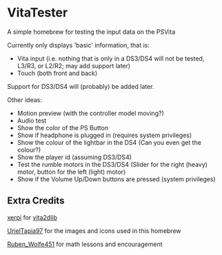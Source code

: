 # VitaTester

A simple homebrew for testing the input data on the PSVita

Currently only displays 'basic' information, that is:
- Vita input (i.e. nothing that is only in a DS3/DS4 will not be tested, L3/R3, or L2/R2; may add support later)
- Touch (both front and back)

Support for DS3/DS4 will (probably) be added later.

Other ideas:
- Motion preview (with the controller model moving?)
- Audio test
- Show the color of the PS Button
- Show if headphone is plugged in (requires system privileges)
- Show the colour of the lightbar in the DS4 (Can you even get the colour?)
- Show the player id (assuming DS3/DS4)
- Test the rumble motors in the DS3/DS4 (Slider for the right (heavy) motor, button for the left (light) motor)
- Show if the Volume Up/Down buttons are pressed (system privileges)

## Extra Credits

[xerpi](https://github.com/xerpi) for [vita2dlib](https://github.com/xerpi/vita2dlib)

[UrielTapia97](https://twitter.com/UrielTapia97) for the images and icons used in this homebrew

[Ruben_Wolfe451](https://twitter.com/Ruben_Wolfe451) for math lessons and encouragement
